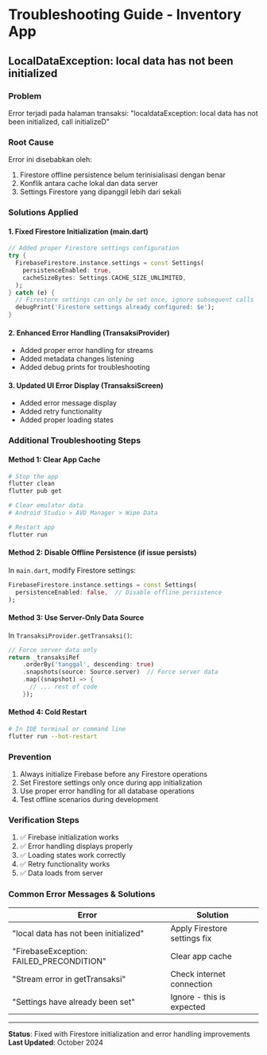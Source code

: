 # Troubleshooting Guide - Inventory App

## LocalDataException: local data has not been initialized

### Problem
Error terjadi pada halaman transaksi: "localdataException: local data has not been initialized, call initializeD"

### Root Cause
Error ini disebabkan oleh:
1. Firestore offline persistence belum terinisialisasi dengan benar
2. Konflik antara cache lokal dan data server
3. Settings Firestore yang dipanggil lebih dari sekali

### Solutions Applied

#### 1. Fixed Firestore Initialization (main.dart)
```dart
// Added proper Firestore settings configuration
try {
  FirebaseFirestore.instance.settings = const Settings(
    persistenceEnabled: true,
    cacheSizeBytes: Settings.CACHE_SIZE_UNLIMITED,
  );
} catch (e) {
  // Firestore settings can only be set once, ignore subsequent calls
  debugPrint('Firestore settings already configured: $e');
}
```

#### 2. Enhanced Error Handling (TransaksiProvider)
- Added proper error handling for streams
- Added metadata changes listening
- Added debug prints for troubleshooting

#### 3. Updated UI Error Display (TransaksiScreen)
- Added error message display
- Added retry functionality
- Added proper loading states

### Additional Troubleshooting Steps

#### Method 1: Clear App Cache
```bash
# Stop the app
flutter clean
flutter pub get

# Clear emulator data
# Android Studio > AVD Manager > Wipe Data

# Restart app
flutter run
```

#### Method 2: Disable Offline Persistence (if issue persists)
In `main.dart`, modify Firestore settings:
```dart
FirebaseFirestore.instance.settings = const Settings(
  persistenceEnabled: false,  // Disable offline persistence
);
```

#### Method 3: Use Server-Only Data Source
In `TransaksiProvider.getTransaksi()`:
```dart
// Force server data only
return _transaksiRef
    .orderBy('tanggal', descending: true)
    .snapshots(source: Source.server)  // Force server data
    .map((snapshot) => {
      // ... rest of code
    });
```

#### Method 4: Cold Restart
```bash
# In IDE terminal or command line
flutter run --hot-restart
```

### Prevention
1. Always initialize Firebase before any Firestore operations
2. Set Firestore settings only once during app initialization
3. Use proper error handling for all database operations
4. Test offline scenarios during development

### Verification Steps
1. ✅ Firebase initialization works
2. ✅ Error handling displays properly
3. ✅ Loading states work correctly
4. ✅ Retry functionality works
5. ✅ Data loads from server

### Common Error Messages & Solutions

| Error | Solution |
|-------|----------|
| "local data has not been initialized" | Apply Firestore settings fix |
| "FirebaseException: FAILED_PRECONDITION" | Clear app cache |
| "Stream error in getTransaksi" | Check internet connection |
| "Settings have already been set" | Ignore - this is expected |

---

**Status**: Fixed with Firestore initialization and error handling improvements
**Last Updated**: October 2024
